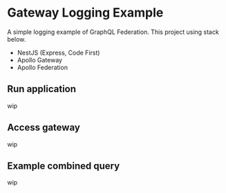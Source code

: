 # Gateway Logging Example

A simple logging example of GraphQL Federation.
This project using stack below.

- NestJS (Express, Code First)
- Apollo Gateway
- Apollo Federation

## Run application

wip

## Access gateway

wip

## Example combined query

wip

